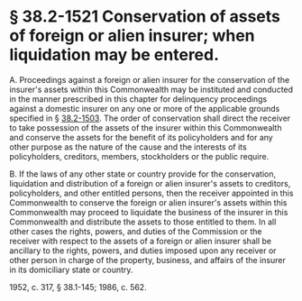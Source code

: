 # § 38.2-1521 Conservation of assets of foreign or alien insurer; when liquidation may be entered.

<p>A. Proceedings against a foreign or alien insurer for the conservation of the insurer's assets within this Commonwealth may be instituted and conducted in the manner prescribed in this chapter for delinquency proceedings against a domestic insurer on any one or more of the applicable grounds specified in § <a href='http://law.lis.virginia.gov/vacode/38.2-1503/'>38.2-1503</a>. The order of conservation shall direct the receiver to take possession of the assets of the insurer within this Commonwealth and conserve the assets for the benefit of its policyholders and for any other purpose as the nature of the cause and the interests of its policyholders, creditors, members, stockholders or the public require.</p><p>B. If the laws of any other state or country provide for the conservation, liquidation and distribution of a foreign or alien insurer's assets to creditors, policyholders, and other entitled persons, then the receiver appointed in this Commonwealth to conserve the foreign or alien insurer's assets within this Commonwealth may proceed to liquidate the business of the insurer in this Commonwealth and distribute the assets to those entitled to them. In all other cases the rights, powers, and duties of the Commission or the receiver with respect to the assets of a foreign or alien insurer shall be ancillary to the rights, powers, and duties imposed upon any receiver or other person in charge of the property, business, and affairs of the insurer in its domiciliary state or country.</p><p>1952, c. 317, § 38.1-145; 1986, c. 562.</p>